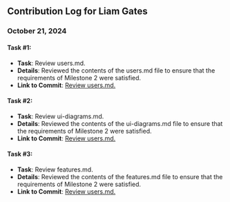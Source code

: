 ## Contribution Log for Liam Gates

### October 21, 2024

#### Task #1:

- **Task**: Review users.md.
- **Details**: Reviewed the contents of the users.md file to ensure that the requirements of Milestone 2 were satisfied.
- **Link to Commit**: [Review users.md.](https://github.com/nhan0504/CS326/commit/1254893a73528c9605c68df5d648e4c8194401aa)

#### Task #2:

- **Task**: Review ui-diagrams.md.
- **Details**: Reviewed the contents of the ui-diagrams.md file to ensure that the requirements of Milestone 2 were satisfied.
- **Link to Commit**: [Review users.md.](https://github.com/nhan0504/CS326/commit/a5e5f5af4b65d4275d4f42fe1a89edf3b582b55b)

#### Task #3:

- **Task**: Review features.md.
- **Details**: Reviewed the contents of the features.md file to ensure that the requirements of Milestone 2 were satisfied.
- **Link to Commit**: [Review users.md.](https://github.com/nhan0504/CS326/commit/1abc39fa1969e43ba857c71bccef948e5dd1e70b)
